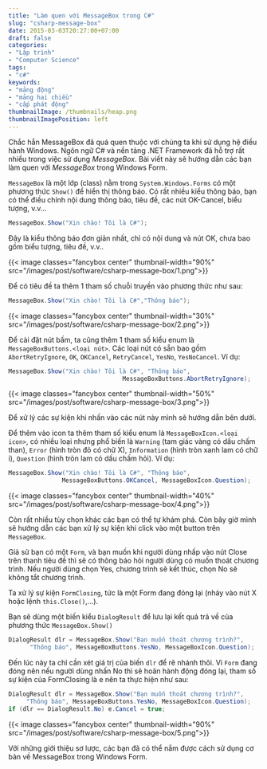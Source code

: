 ```yaml
---
title: "Làm quen với MessageBox trong C#"
slug: "csharp-message-box"
date: 2015-03-03T20:27:00+07:00
draft: false
categories:
- "Lập trình"
- "Computer Science"
tags:
- "c#"
keywords:
- "mảng động"
- "mảng hai chiều"
- "cấp phát động"
thumbnailImage: /thumbnails/heap.png
thumbnailImagePosition: left
---
```


Chắc hẳn MessageBox đã quá quen thuộc với chúng ta khi sử dụng hệ điều hành Windows. Ngôn ngữ C# và nền tảng .NET Framework đã hỗ trợ rất nhiều trong việc sử dụng *MessageBox*. Bài viết này sẽ hướng dẫn các bạn làm quen với *MessageBox* trong Windows Form.

<!--more-->

`MessageBox` là một lớp (class) nằm trong `System.Windows.Forms` có một phương thức `Show()` để hiển thị thông báo. Có rất nhiều kiểu thông báo, bạn có thể điều chỉnh nội dung thông báo, tiêu đề, các nút OK-Cancel, biểu tượng, v.v...

```csharp
MessageBox.Show("Xin chào! Tôi là C#");
```

Đây là kiểu thông báo đơn giản nhất, chỉ có nội dung và nút OK, chưa bao gồm biểu tượng, tiêu đề, v.v..

{{< image classes="fancybox center" thumbnail-width="90%" src="/images/post/software/csharp-message-box/1.png">}}

Để có tiêu đề ta thêm 1 tham số chuỗi truyền vào phương thức như sau:

```csharp
MessageBox.Show("Xin chào! Tôi là C#","Thông báo");
```

{{< image classes="fancybox center" thumbnail-width="30%" src="/images/post/software/csharp-message-box/2.png">}}

Để cài đặt nút bấm, ta cũng thêm 1 tham số kiểu enum là `MessageBoxButtons.<loại nút>`. Các loại nút có sẵn bao gồm `AbortRetryIgnore`, `OK`, `OKCancel`, `RetryCancel`, `YesNo`, `YesNoCancel`. Ví dụ:

```csharp
MessageBox.Show("Xin chào! Tôi là C#", "Thông báo", 
                                MessageBoxButtons.AbortRetryIgnore);
```

{{< image classes="fancybox center" thumbnail-width="50%" src="/images/post/software/csharp-message-box/3.png">}}

Để xử lý các sự kiện khi nhấn vào các nút này mình sẽ hướng dẫn bên dưới.

Để thêm vào icon ta thêm tham số kiểu enum là `MessageBoxIcon.<loại icon>`, có nhiều loại nhưng phổ biến là `Warning` (tam giác vàng có dấu chấm than), `Error` (hình tròn đỏ có chữ X), `Information` (hình tròn xanh lam có chữ i), `Question` (hình tròn lam có dấu chấm hỏi). Ví dụ:

```csharp
MessageBox.Show("Xin chào! Tôi là C#", "Thông báo", 
               MessageBoxButtons.OKCancel, MessageBoxIcon.Question);
```

{{< image classes="fancybox center" thumbnail-width="40%" src="/images/post/software/csharp-message-box/4.png">}}

Còn rất nhiều tùy chọn khác các bạn có thể tự khám phá. Còn bây giờ mình sẽ hướng dẫn các bạn xử lý sự kiện khi click vào một button trên `MessageBox`.

Giả sử bạn có một `Form`, và bạn muốn khi người dùng nhấp vào nút Close trên thanh tiêu đề thì sẽ có thông báo hỏi người dùng có muốn thoát chương trình. Nếu người dùng chọn Yes, chương trình sẽ kết thúc, chọn No sẽ không tắt chương trình.

Ta xử lý sự kiện `FormClosing`, tức là một Form đang đóng lại (nháy vào nút X hoặc lệnh `this.Close()`,...).

Bạn sẽ dùng một biến kiểu `DialogResult` để lưu lại kết quả trả về của phương thức `MessageBox.Show()`

```csharp
DialogResult dlr = MessageBox.Show("Bạn muốn thoát chương trình?",
      "Thông báo", MessageBoxButtons.YesNo, MessageBoxIcon.Question);
```

Đến lúc này ta chỉ cần xét giá trị của biến `dlr` để rẽ nhánh thôi. Vì `Form` đang đóng nên nếu người dùng nhấn No thì sẽ hoãn hành động đóng lại, tham số sự kiện của FormClosing là e nên ta thực hiện như sau:

```csharp
DialogResult dlr = MessageBox.Show("Bạn muốn thoát chương trình?",
     "Thông báo", MessageBoxButtons.YesNo, MessageBoxIcon.Question);
if (dlr == DialogResult.No) e.Cancel = true;
```

{{< image classes="fancybox center" thumbnail-width="90%" src="/images/post/software/csharp-message-box/5.png">}}

Với những giới thiệu sơ lược, các bạn đã có thể nắm được cách sử dụng cơ bản về MessageBox trong Windows Form.